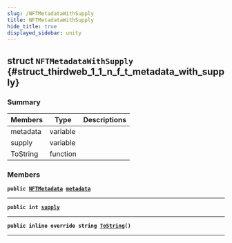 ```yaml
---
slug: /NFTMetadataWithSupply
title: NFTMetadataWithSupply
hide_title: true
displayed_sidebar: unity
---
```


## struct `NFTMetadataWithSupply` {#struct_thirdweb_1_1_n_f_t_metadata_with_supply}

### Summary

| Members  | Type     | Descriptions |
| -------- | -------- | ------------ |
| metadata | variable |              |
| supply   | variable |              |
| ToString | function |              |

### Members

**`public `[`NFTMetadata`](docs/unity/NFTMetadata.md#struct_thirdweb_1_1_n_f_t_metadata)` `[`metadata`](#struct_thirdweb_1_1_n_f_t_metadata_with_supply_1a9a54a32ca68fd73dc71d86519616284d)**

---

**`public int `[`supply`](#struct_thirdweb_1_1_n_f_t_metadata_with_supply_1a35da0453addd6dd8533f0bc5849052ff)**

---

**`public inline override string `[`ToString`](#struct_thirdweb_1_1_n_f_t_metadata_with_supply_1ac7aba7d3efbaf8eb3dd52b34c0e10dfa)`()`**

---
